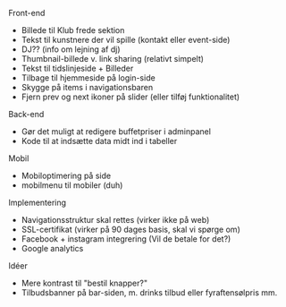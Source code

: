 Front-end
- Billede til Klub frede sektion 
- Tekst til kunstnere der vil spille (kontakt eller event-side)
- DJ?? (info om lejning af dj)
- Thumbnail-billede v. link sharing (relativt simpelt)
- Tekst til tidslinjeside + Billeder
- Tilbage til hjemmeside på login-side
- Skygge på items i navigationsbaren
- Fjern prev og next ikoner på slider (eller tilføj funktionalitet)

Back-end
- Gør det muligt at redigere buffetpriser i adminpanel
- Kode til at indsætte data midt ind i tabeller

Mobil
- Mobiloptimering på side
- mobilmenu til mobiler (duh)

Implementering
- Navigationsstruktur skal rettes (virker ikke på web)
- SSL-certifikat (virker på 90 dages basis, skal vi spørge om)
- Facebook + instagram integrering (Vil de betale for det?)
- Google analytics


Idéer
- Mere kontrast til "bestil knapper?"
- Tilbudsbanner på bar-siden, m. drinks tilbud eller fyraftensølpris mm.


